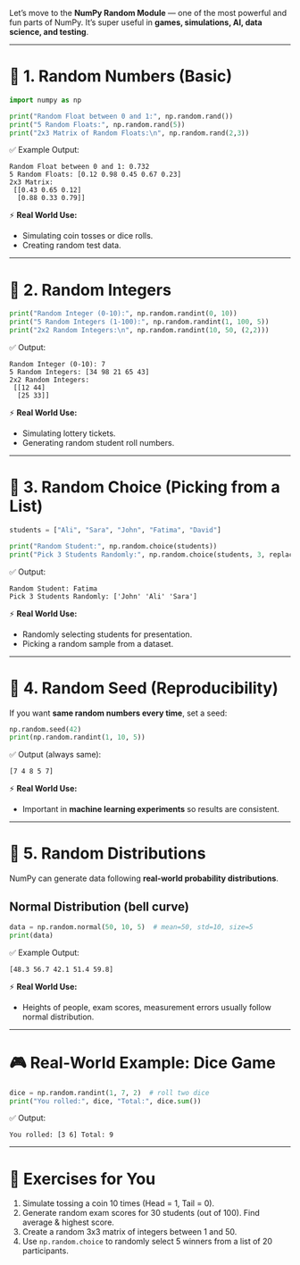 Let’s move to the **NumPy Random Module** — one of the most powerful and fun parts of NumPy.
It’s super useful in **games, simulations, AI, data science, and testing**.

---

# 🎲 1. Random Numbers (Basic)

```python
import numpy as np

print("Random Float between 0 and 1:", np.random.rand())
print("5 Random Floats:", np.random.rand(5))
print("2x3 Matrix of Random Floats:\n", np.random.rand(2,3))
```

✅ Example Output:

```
Random Float between 0 and 1: 0.732
5 Random Floats: [0.12 0.98 0.45 0.67 0.23]
2x3 Matrix:
 [[0.43 0.65 0.12]
  [0.88 0.33 0.79]]
```

⚡ **Real World Use:**

- Simulating coin tosses or dice rolls.
- Creating random test data.

---

# 🎲 2. Random Integers

```python
print("Random Integer (0-10):", np.random.randint(0, 10))
print("5 Random Integers (1-100):", np.random.randint(1, 100, 5))
print("2x2 Random Integers:\n", np.random.randint(10, 50, (2,2)))
```

✅ Output:

```
Random Integer (0-10): 7
5 Random Integers: [34 98 21 65 43]
2x2 Random Integers:
 [[12 44]
  [25 33]]
```

⚡ **Real World Use:**

- Simulating lottery tickets.
- Generating random student roll numbers.

---

# 🎲 3. Random Choice (Picking from a List)

```python
students = ["Ali", "Sara", "John", "Fatima", "David"]

print("Random Student:", np.random.choice(students))
print("Pick 3 Students Randomly:", np.random.choice(students, 3, replace=False))
```

✅ Output:

```
Random Student: Fatima
Pick 3 Students Randomly: ['John' 'Ali' 'Sara']
```

⚡ **Real World Use:**

- Randomly selecting students for presentation.
- Picking a random sample from a dataset.

---

# 🎲 4. Random Seed (Reproducibility)

If you want **same random numbers every time**, set a seed:

<!-- Seed Explain -->

```python
np.random.seed(42)
print(np.random.randint(1, 10, 5))
```

✅ Output (always same):

```
[7 4 8 5 7]
```

⚡ **Real World Use:**

- Important in **machine learning experiments** so results are consistent.

---

# 🎲 5. Random Distributions

NumPy can generate data following **real-world probability distributions**.

## Normal Distribution (bell curve)

```python
data = np.random.normal(50, 10, 5)  # mean=50, std=10, size=5
print(data)
```

✅ Example Output:

```
[48.3 56.7 42.1 51.4 59.8]
```

⚡ **Real World Use:**

- Heights of people, exam scores, measurement errors usually follow normal distribution.

---

# 🎮 Real-World Example: Dice Game

```python
dice = np.random.randint(1, 7, 2)  # roll two dice
print("You rolled:", dice, "Total:", dice.sum())
```

✅ Output:

```
You rolled: [3 6] Total: 9
```

---

# 📝 Exercises for You

1. Simulate tossing a coin 10 times (Head = 1, Tail = 0).
2. Generate random exam scores for 30 students (out of 100). Find average & highest score.
3. Create a random 3x3 matrix of integers between 1 and 50.
4. Use `np.random.choice` to randomly select 5 winners from a list of 20 participants.
